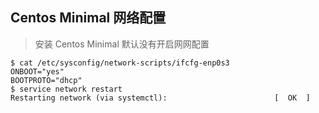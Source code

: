 
## Centos Minimal 网络配置
> 安装 Centos Minimal 默认没有开启网网配置

```shell
$ cat /etc/sysconfig/network-scripts/ifcfg-enp0s3
ONBOOT="yes" 
BOOTPROTO="dhcp"
$ service network restart
Restarting network (via systemctl):                        [  OK  ]
```
